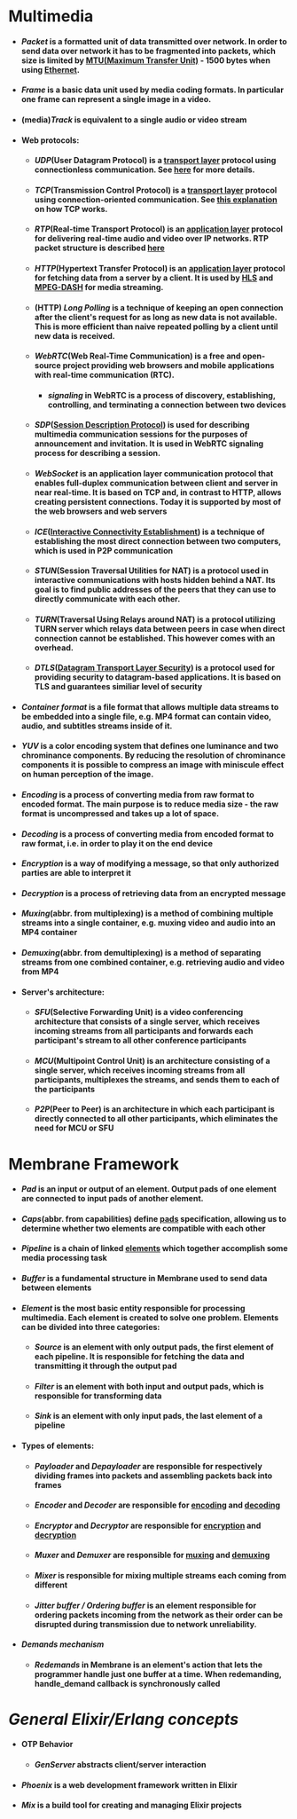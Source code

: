 # Multimedia 
+ #### *Packet* is a formatted unit of data transmitted over network. In order to send data over network it has to be fragmented into packets, which size is limited by [MTU(Maximum Transfer Unit)](https://en.wikipedia.org/wiki/Maximum_transmission_unit) - 1500 bytes when using [Ethernet](https://en.wikipedia.org/wiki/Ethernet_frame).
+ #### *Frame* is a basic data unit used by media coding formats. In particular one frame can represent a single image in a video.
+ #### (media)*Track* is equivalent to a single audio or video stream 
+ #### Web protocols:
  + #### *UDP*(User Datagram Protocol) is a [transport layer](https://en.wikipedia.org/wiki/OSI_model#Layer_4:_Transport_layer) protocol using connectionless communication. See [here](https://www.imperva.com/learn/ddos/udp-user-datagram-protocol) for more details.
  + #### *TCP*(Transmission Control Protocol) is a [transport layer](https://en.wikipedia.org/wiki/OSI_model#Layer_4:_Transport_layer) protocol using connection-oriented communication. See [this explanation](https://www.khanacademy.org/computing/computers-and-internet/xcae6f4a7ff015e7d:the-internet/xcae6f4a7ff015e7d:transporting-packets/a/transmission-control-protocol--tcp) on how TCP works.
  + #### *RTP*(Real-time Transport Protocol) is an [application layer](https://en.wikipedia.org/wiki/OSI_model#Layer_7:_Application_layer) protocol for delivering real-time audio and video over IP networks. RTP packet structure is described [here](https://en.wikipedia.org/wiki/Real-time_Transport_Protocol#Packet_header)
  + #### *HTTP*(Hypertext Transfer Protocol) is an [application layer](https://en.wikipedia.org/wiki/OSI_model#Layer_7:_Application_layer) protocol for fetching data from a server by a client. It is used by [HLS](https://en.wikipedia.org/wiki/HTTP_Live_Streaming) and [MPEG-DASH](https://en.wikipedia.org/wiki/Dynamic_Adaptive_Streaming_over_HTTP) for media streaming.
  + #### (HTTP) *Long Polling* is a technique of keeping an open connection after the client's request for as long as new data is not available. This is more efficient than naive repeated polling by a client until new data is received. 
  + #### *WebRTC*(Web Real-Time Communication) is a free and open-source project providing web browsers and mobile applications with real-time communication (RTC). 
    + #### *signaling* in WebRTC is a process of discovery, establishing, controlling, and terminating a connection between two devices
  + #### *SDP*([Session Description Protocol](https://www.ietf.org/rfc/rfc2327.txt)) is used for describing multimedia communication sessions for the purposes of announcement and invitation. It is used in WebRTC signaling process for describing a session.
  + #### *WebSocket* is an application layer communication protocol that enables full-duplex communication between client and server in near real-time. It is based on TCP and, in contrast to HTTP, allows creating persistent connections. Today it is supported by most of the web browsers and web servers 
  + #### *ICE*([Interactive Connectivity Establishment](https://developer.mozilla.org/en-US/docs/Glossary/ICE)) is a technique of establishing the most direct connection between two computers, which is used in P2P communication 
  + #### *STUN*(Session Traversal Utilities for NAT) is a protocol used in interactive communications with hosts hidden behind a NAT. Its goal is to find public addresses of the peers that they can use to directly communicate with each other.
  + #### *TURN*(Traversal Using Relays around NAT) is a protocol utilizing TURN server which relays data between peers in case when direct connection cannot be established. This however comes with an overhead.
  + #### *DTLS*([Datagram Transport Layer Security](https://developer.mozilla.org/en-US/docs/Glossary/DTLS)) is a protocol used for providing security to datagram-based applications. It is based on TLS and guarantees similiar level of security
+ #### *Container format* is a file format that allows multiple data streams to be embedded into a single file, e.g. MP4 format can contain video, audio, and subtitles streams inside of it.
+ #### *YUV* is a color encoding system that defines one luminance and two chrominance components. By reducing the resolution of chrominance components it is possible to compress an image with miniscule effect on human perception of the image. 
+ #### *Encoding* is a process of converting media from raw format to encoded format. The main purpose is to reduce media size - the raw format is uncompressed and takes up a lot of space.
+ #### *Decoding* is a process of converting media from encoded format to raw format, i.e. in order to play it on the end device
+ #### *Encryption* is a way of modifying a message, so that only authorized parties are able to interpret it
+ #### *Decryption* is a process of retrieving data from an encrypted message
+ #### *Muxing*(abbr. from multiplexing) is a method of combining multiple streams into a single container, e.g. muxing video and audio into an MP4 container
+ #### *Demuxing*(abbr. from demultiplexing) is a method of separating streams from one combined container, e.g. retrieving audio and video from MP4
+ #### Server's architecture:
  + #### *SFU*(Selective Forwarding Unit) is a video conferencing architecture that consists of a single server, which receives incoming streams from all participants and forwards each participant's stream to all other conference participants
  + #### *MCU*(Multipoint Control Unit) is an architecture consisting of a single server, which receives incoming streams from all participants, multiplexes the streams, and sends them to each of the participants
  + #### *P2P*(Peer to Peer) is an architecture in which each participant is directly connected to all other participants, which eliminates the need for MCU or SFU


# Membrane Framework 
+ #### *Pad* is an input or output of an element. Output pads of one element are connected to input pads of another element.
+ #### *Caps*(abbr. from capabilities) define [pads](/glossary/glossary#pad) specification, allowing us to determine whether two elements are compatible with each other 
+ #### *Pipeline* is a chain of linked [elements](/glossary/glossary#element) which together accomplish some media processing task
+ #### *Buffer* is a fundamental structure in Membrane used to send data between elements
+ #### *Element* is the most basic entity responsible for processing multimedia. Each element is created to solve one problem. Elements can be divided into three categories:
  + #### *Source* is an element with only output pads, the first element of each pipeline. It is responsible for fetching the data and transmitting it through the output pad
  + #### *Filter* is an element with both input and output pads, which is responsible for transforming data
  + #### *Sink* is an element with only input pads, the last element of a pipeline
+ #### Types of elements:
  + #### *Payloader* and *Depayloader* are responsible for respectively dividing frames into packets and assembling packets back into frames
  + #### *Encoder* and *Decoder* are responsible for [encoding](/glossary/glossary#encoding) and [decoding](/glossary/glossary#decoding)
  + #### *Encryptor* and *Decryptor* are responsible for [encryption](/glossary/glossary#encryption) and [decryption](/glossary/glossary#decryption)
  + #### *Muxer* and *Demuxer* are responsible for [muxing](/glossary/glossary#muxing) and [demuxing](/glossary/glossary#demuxing)
  + #### *Mixer* is responsible for mixing multiple streams each coming from different 
  + #### *Jitter buffer / Ordering buffer* is an element responsible for ordering packets incoming from the network as their order can be disrupted during transmission due to network unreliability.
+ #### *Demands mechanism*
  + #### *Redemands* in Membrane is an element's action that lets the programmer handle just one buffer at a time. When redemanding, handle_demand callback is synchronously called


# *General Elixir/Erlang concepts* 
+ #### OTP Behavior
  + #### *GenServer* abstracts client/server interaction
+ #### *Phoenix* is a web development framework written in Elixir
+ #### *Mix* is a build tool for creating and managing Elixir projects